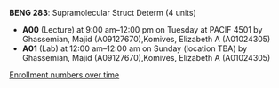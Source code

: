 **BENG 283**: Supramolecular Struct Determ (4 units)

- **A00** (Lecture) at 9:00 am–12:00 pm on Tuesday at PACIF 4501 by Ghassemian, Majid (A09127670),Komives, Elizabeth A (A01024305)
- **A01** (Lab) at 12:00 am–12:00 am on Sunday (location TBA) by Ghassemian, Majid (A09127670),Komives, Elizabeth A (A01024305)

[Enrollment numbers over time](./BENG283.tsv)

